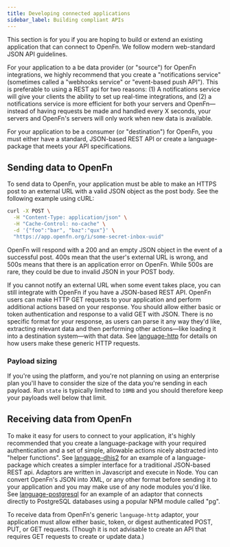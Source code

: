 ```yaml
---
title: Developing connected applications
sidebar_label: Building compliant APIs
---
```


This section is for you if you are hoping to build or extend an existing
application that can connect to OpenFn. We follow modern web-standard JSON API
guidelines.

For your application to a be data provider (or "source") for OpenFn
integrations, we highly recommend that you create a "notifications service"
(sometimes called a "webhooks service" or "event-based push API"). This is
preferable to using a REST api for two reasons: (1) A notifications service will
give your clients the ability to set up real-time integrations, and (2) a
notifications service is more efficient for both your servers and OpenFn—instead
of having requests be made and handled every X seconds, your servers and
OpenFn's servers will only work when new data is available.

For your application to be a consumer (or "destination") for OpenFn, you must
either have a standard, JSON-based REST API or create a language-package that
meets your API specifications.

## Sending data to OpenFn

To send data to OpenFn, your application must be able to make an HTTPS post to
an external URL with a valid JSON object as the post body. See the following
example using cURL:

```sh
curl -X POST \
  -H "Content-Type: application/json" \
  -H "Cache-Control: no-cache" \
  -d '{"foo":"bar", "baz":"qux"}' \
  "https://app.openfn.org/i/some-secret-inbox-uuid"
```

OpenFn will respond with a 200 and an empty JSON object in the event of a
successful post. 400s mean that the user's external URL is wrong, and 500s means
that there is an application error on OpenFn. While 500s are rare, they could be
due to invalid JSON in your POST body.

If you cannot notify an external URL when some event takes place, you can still
integrate with OpenFn if you have a JSON-based REST API. OpenFn users can make
HTTP GET requests to your application and perform additional actions based on
your response. You should allow either basic or token authentication and
response to a valid GET with JSON. There is no specific format for your
response, as users can parse it any way they'd like, extracting relevant data
and then performing other actions—like loading it into a destination system—with
that data. See [language-http](https://www.github.com/openfn/language-http) for
details on how users make these generic HTTP requests.

### Payload sizing

If you're using the platform, and you're not planning on using an enterprise
plan you'll have to consider the size of the data you're sending in each
payload. Run `state` is typically limited to `10MB` and you should therefore
keep your payloads well below that limit.

## Receiving data from OpenFn

To make it easy for users to connect to your application, it's highly
recommended that you create a language-package with your required authentication
and a set of simple, allowable actions nicely abstracted into "helper
functions". See [language-dhis2](https://www.github.com/openfn/language-dhis2)
for an example of a language-package which creates a simpler interface for a
traditional JSON-based REST api. Adaptors are written in Javascript and execute
in Node. You can convert OpenFn's JSON into XML, or any other format before
sending it to your application and you may make use of any node modules you'd
like. See
[language-postgresql](https://www.github.com/openfn/language-postgresql) for an
example of an adaptor that connects directly to PostgreSQL databases using a
popular NPM module called "pg".

To receive data from OpenFn's generic `language-http` adaptor, your application
must allow either basic, token, or digest authenticated POST, PUT, or GET
requests. (Though it is not advisable to create an API that requires GET
requests to create or update data.)
